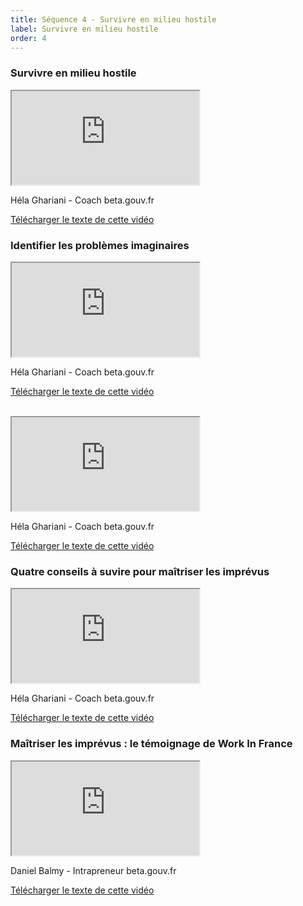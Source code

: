```yaml
---
title: Séquence 4 - Survivre en milieu hostile
label: Survivre en milieu hostile
order: 4
---
```


### Survivre en milieu hostile

<div class="video-iframe-center">
  <div class="video-iframe-container">
    <iframe src="https://www.dailymotion.com/embed/video/x6xkgk5" allowfullscreen></iframe>
  </div>
  <p>Héla Ghariani - Coach beta.gouv.fr</p>
  <p><a href="/content/docs/mooc/16-survivre-milieu-hostile.pdf" target="\_blank">Télécharger le texte de cette vidéo</a></p>
</div>

### Identifier les problèmes imaginaires

<div class="video-iframe-center">
  <div class="video-iframe-container">
    <iframe src="https://www.dailymotion.com/embed/video/x6xkgfb" allowfullscreen></iframe>
  </div>
  <p>Héla Ghariani - Coach beta.gouv.fr</p>
  <p><a href="/content/docs/mooc/17-identifier-problemes-imaginaires-1.pdf" target="\_blank">Télécharger le texte de cette vidéo</a></p>
</div>

<br>

<div class="video-iframe-center">
  <div class="video-iframe-container">
    <iframe src="https://www.dailymotion.com/embed/video/x6xkgbq" allowfullscreen></iframe>
  </div>
  <p>Héla Ghariani - Coach beta.gouv.fr</p>
  <p><a href="/content/docs/mooc/18-identifier-problemes-imaginaires-2.pdf" target="\_blank">Télécharger le texte de cette vidéo</a></p>
</div>

### Quatre conseils à suvire pour maîtriser les imprévus

<div class="video-iframe-center">
  <div class="video-iframe-container">
    <iframe src="https://www.dailymotion.com/embed/video/x6xkg5g" allowfullscreen></iframe>
  </div>
  <p>Héla Ghariani - Coach beta.gouv.fr</p>
  <p><a href="/content/docs/mooc/19-maitriser-imprevus.pdf" target="\_blank">Télécharger le texte de cette vidéo</a></p>
</div>

### Maîtriser les imprévus : le témoignage de Work In France

<div class="video-iframe-center">
  <div class="video-iframe-container">
    <iframe src="https://www.dailymotion.com/embed/video/x6xkfz0" allowfullscreen></iframe>
  </div>
  <p>Daniel Balmy - Intrapreneur beta.gouv.fr</p>
  <p><a href="/content/docs/mooc/20-maitriser-imprevus-temoignage-work-in-france.pdf" target="\_blank">Télécharger le texte de cette vidéo</a></p>
</div>
